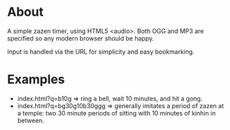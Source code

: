 # About
A simple zazen timer, using HTML5 \<audio\>. Both OGG and MP3 are specified so any modern browser should be happy.

Input is handled via the URL for simplicity and easy bookmarking.

# Examples
* index.html?q=b10g => ring a bell, wait 10 minutes, and hit a gong.
* index.html?q=bg30g10b30ggg => generally imitates a period of zazen at a temple: two 30 minute periods of sitting with 10 minutes of kinhin in between.
